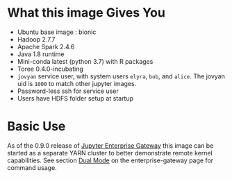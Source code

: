 # What this image Gives You
* Ubuntu base image : bionic
* Hadoop 2.7.7
* Apache Spark 2.4.6
* Java 1.8 runtime
* Mini-conda latest (python 3.7) with R packages
* Toree 0.4.0-incubating
* `jovyan` service user, with system users `elyra`, `bob`, and `alice`.  The jovyan uid is `1000` to match other jupyter
 images.
* Password-less ssh for service user
* Users have HDFS folder setup at startup

# Basic Use
As of the 0.9.0 release of [Jupyter Enterprise Gateway](https://github.com/jupyter/enterprise_gateway/releases)
this image can be started as a separate YARN cluster to better demonstrate remote kernel capabilities.  See section
[Dual Mode](https://hub.docker.com/r/elyra/enterprise-gateway/#dual_mode) on the enterprise-gateway page for command
usage.
